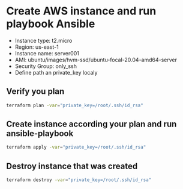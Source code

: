 # Create AWS instance and run playbook Ansible

- Instance type: t2.micro
- Region: us-east-1
- Instance name: server001
- AMI: ubuntu/images/hvm-ssd/ubuntu-focal-20.04-amd64-server
- Security Group: only_ssh
- Define path an private_key localy

## Verify you plan

```sh
terraform plan -var="private_key=/root/.ssh/id_rsa"
```

## Create instance according your plan and run ansible-playbook

```sh
terraform apply -var="private_key=/root/.ssh/id_rsa"
```
## Destroy instance that was created

```sh
terraform destroy -var="private_key=/root/.ssh/id_rsa"
```